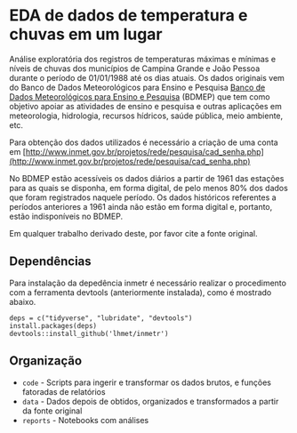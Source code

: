 # EDA de dados de temperatura e chuvas em um lugar


Análise exploratória dos registros de temperaturas máximas e mínimas e níveis de chuvas dos municípios de Campina Grande e João Pessoa durante o período de 01/01/1988 até os dias atuais. Os dados originais vem do Banco de Dados Meteorológicos para Ensino e Pesquisa [Banco de Dados Meteorológicos para Ensino e Pesquisa](http://www.inmet.gov.br/projetos/rede/pesquisa/)
 (BDMEP) que tem como objetivo apoiar as atividades de ensino e pesquisa e outras aplicações em meteorologia, hidrologia, recursos hídricos, saúde pública, meio ambiente, etc. 
 
Para obtenção dos dados utilizados é necessário a criação de uma conta em [http://www.inmet.gov.br/projetos/rede/pesquisa/cad_senha.php](http://www.inmet.gov.br/projetos/rede/pesquisa/cad_senha.php)

No BDMEP estão acessíveis os dados diários a partir de 1961 das estações para as quais se disponha, em forma digital, de pelo menos 80% dos dados que foram registrados naquele período. Os dados históricos referentes a períodos anteriores a 1961 ainda não estão em forma digital e, portanto, estão indisponíveis no BDMEP.

Em qualquer trabalho derivado deste, por favor cite a fonte original. 

## Dependências

Para instalação da depedência inmetr é necessário realizar o procedimento com a ferramenta devtools (anteriormente instalada), como é mostrado abaixo.
```
deps = c("tidyverse", "lubridate", "devtools")
install.packages(deps)
devtools::install_github('lhmet/inmetr')

```

## Organização

* `code` - Scripts para ingerir e transformar os dados brutos, e funções fatoradas de relatórios
* `data` - Dados depois de obtidos, organizados e transformados a partir da fonte original
* `reports` - Notebooks com análises

